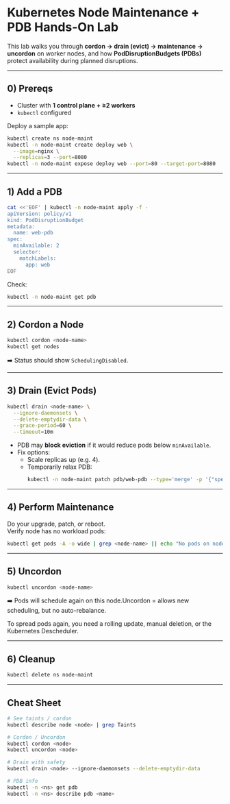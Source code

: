 
# Kubernetes Node Maintenance + PDB Hands-On Lab

This lab walks you through **cordon → drain (evict) → maintenance → uncordon** on worker nodes, and how **PodDisruptionBudgets (PDBs)** protect availability during planned disruptions.

---

## 0) Prereqs
- Cluster with **1 control plane + ≥2 workers**  
- `kubectl` configured  

Deploy a sample app:
```bash
kubectl create ns node-maint
kubectl -n node-maint create deploy web \
  --image=nginx \
  --replicas=3 --port=8080
kubectl -n node-maint expose deploy web --port=80 --target-port=8080
```

---

## 1) Add a PDB
```bash
cat <<'EOF' | kubectl -n node-maint apply -f -
apiVersion: policy/v1
kind: PodDisruptionBudget
metadata:
  name: web-pdb
spec:
  minAvailable: 2
  selector:
    matchLabels:
      app: web
EOF
```

Check:
```bash
kubectl -n node-maint get pdb
```

---

## 2) Cordon a Node
```bash
kubectl cordon <node-name>
kubectl get nodes
```
➡️ Status should show `SchedulingDisabled`.

---

## 3) Drain (Evict Pods)
```bash
kubectl drain <node-name> \
  --ignore-daemonsets \
  --delete-emptydir-data \
  --grace-period=60 \
  --timeout=10m
```

- PDB may **block eviction** if it would reduce pods below `minAvailable`.  
- Fix options:  
  - Scale replicas up (e.g. 4).  
  - Temporarily relax PDB:  
    ```bash
    kubectl -n node-maint patch pdb/web-pdb --type='merge' -p '{"spec":{"minAvailable":1}}'
    ```

---

## 4) Perform Maintenance
Do your upgrade, patch, or reboot.  
Verify node has no workload pods:
```bash
kubectl get pods -A -o wide | grep <node-name> || echo "No pods on node"
```

---

## 5) Uncordon
```bash
kubectl uncordon <node-name>
```
➡️ Pods will schedule again on this node.Uncordon = allows new scheduling, but no auto-rebalance.

To spread pods again, you need a rolling update, manual deletion, or the Kubernetes Descheduler.

---

## 6) Cleanup
```bash
kubectl delete ns node-maint
```

---

## Cheat Sheet
```bash
# See taints / cordon
kubectl describe node <node> | grep Taints

# Cordon / Uncordon
kubectl cordon <node>
kubectl uncordon <node>

# Drain with safety
kubectl drain <node> --ignore-daemonsets --delete-emptydir-data

# PDB info
kubectl -n <ns> get pdb
kubectl -n <ns> describe pdb <name>
```
